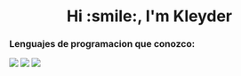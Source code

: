 <h1 align="center">Hi :smile:, I'm Kleyder </h1>

<h3 align="left">Lenguajes de programacion que conozco:</h3>
<p align="left">
<img src="https://cdn.jsdelivr.net/gh/devicons/devicon@latest/icons/arduino/arduino-original-wordmark.svg" />
<img src="https://cdn.jsdelivr.net/gh/devicons/devicon@latest/icons/java/java-original-wordmark.svg" />
<img src="https://cdn.jsdelivr.net/gh/devicons/devicon@latest/icons/python/python-original-wordmark.svg" />
</p>